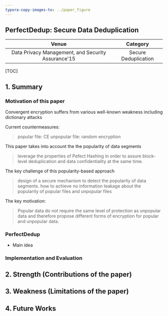 ```yaml
---
typora-copy-images-to: ../paper_figure
---
```

PerfectDedup: Secure Data Deduplication
------------------------------------------
|           Venue            |       Category       |
| :------------------------: | :------------------: |
| Data Privacy Management, and Security Assurance'15 | Secure Deduplication |
[TOC]

## 1. Summary
### Motivation of this paper
Convergent encryption suffers from various well-known weakness including dictionary attacks

Current countermeasures: 
> popular file: CE
> unpopular file: random encryption

This paper takes into account the the popularity of data segments
> leverage the properties of Pefect Hashing in order to assure block-level deduplication and data confidentiality at the same time.

The key challenge of this popularity-based approach
> design of a secure mechanism to detect the popularity of data segments.
> how to achieve no information leakage about the popularity of popular files and unpopular files

The key motivation:
> Popular data do not require the same level of protection as unpopular data and therefore propose different forms of encryption for popular and unpopular data.

### PerfectDedup
- Main idea



### Implementation and Evaluation

## 2. Strength (Contributions of the paper)

## 3. Weakness (Limitations of the paper)

## 4. Future Works

